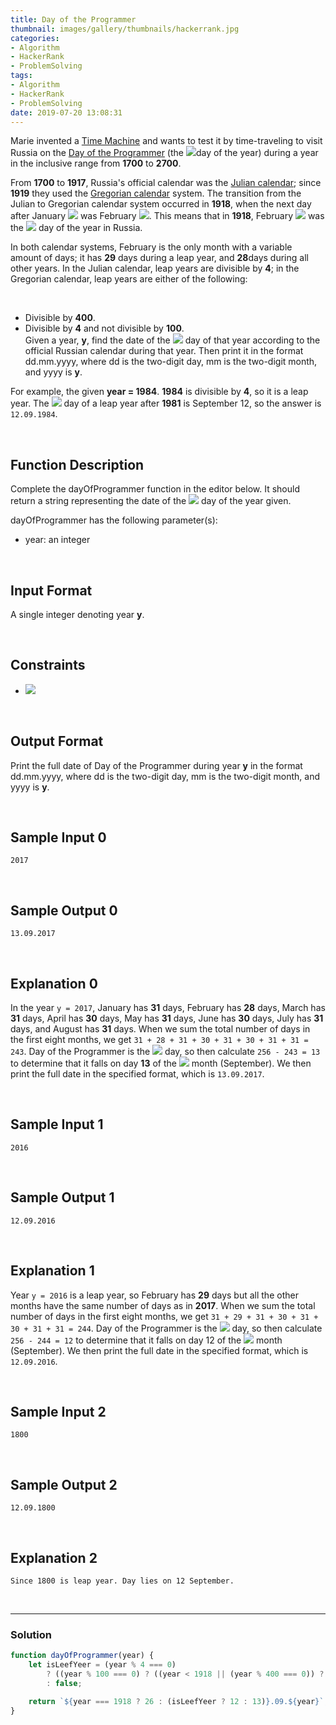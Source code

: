 ```yaml
---
title: Day of the Programmer
thumbnail: images/gallery/thumbnails/hackerrank.jpg
categories:
- Algorithm
- HackerRank
- ProblemSolving
tags:
- Algorithm
- HackerRank
- ProblemSolving
date: 2019-07-20 13:08:31
---
```

  
  
Marie invented a [Time Machine](https://en.wikipedia.org/wiki/Time_travel) and wants to test it by time-traveling to visit Russia on the [Day of the Programmer](https://en.wikipedia.org/wiki/Day_of_the_Programmer) (the ![](https://latex.codecogs.com/gif.latex?256^{th})day of the year) during a year in the inclusive range from **1700** to **2700**.

From **1700** to **1917**, Russia's official calendar was the [Julian calendar](https://en.wikipedia.org/wiki/Julian_calendar); since **1919** they used the [Gregorian calendar](https://en.wikipedia.org/wiki/Gregorian_calendar) system. The transition from the Julian to Gregorian calendar system occurred in **1918**, when the next day after January ![](https://latex.codecogs.com/gif.latex?31^{st}) was February ![](https://latex.codecogs.com/gif.latex?14^{th}). This means that in **1918**, February ![](https://latex.codecogs.com/gif.latex?14^{th}) was the ![](https://latex.codecogs.com/gif.latex?32^{nd}) day of the year in Russia.

In both calendar systems, February is the only month with a variable amount of days; it has **29** days during a leap year, and **28**days during all other years. In the Julian calendar, leap years are divisible by **4**; in the Gregorian calendar, leap years are either of the following:

<br/>
<!-- more -->

- Divisible by **400**.  
- Divisible by **4** and not divisible by **100**.  
Given a year, **y**, find the date of the ![](https://latex.codecogs.com/gif.latex?256^{th}) day of that year according to the official Russian calendar during that year. Then print it in the format dd.mm.yyyy, where dd is the two-digit day, mm is the two-digit month, and yyyy is **y**.

For example, the given **year = 1984**. **1984** is divisible by **4**, so it is a leap year. The ![](https://latex.codecogs.com/gif.latex?256^{th}) day of a leap year after **1981** is September 12, so the answer is `12.09.1984`.

<br/>

## Function Description

Complete the dayOfProgrammer function in the editor below. It should return a string representing the date of the ![](https://latex.codecogs.com/gif.latex?256^{th}) day of the year given.

dayOfProgrammer has the following parameter(s):

- year: an integer

<br/>

## Input Format

A single integer denoting year **y**.

<br/>

## Constraints

- ![](https://latex.codecogs.com/gif.latex?1700\leq&space;y\leq&space;2700)

<br/>

## Output Format

Print the full date of Day of the Programmer during year **y** in the format dd.mm.yyyy, where dd is the two-digit day, mm is the two-digit month, and yyyy is **y**.

<br/>

## Sample Input 0
```
2017
```

<br/>

## Sample Output 0
```
13.09.2017
```

<br/>

## Explanation 0

In the year `y = 2017`, January has **31** days, February has **28** days, March has **31** days, April has **30** days, May has **31** days, June has **30** days, July has **31** days, and August has **31** days. When we sum the total number of days in the first eight months, we get `31 + 28 + 31 + 30 + 31 + 30 + 31 + 31 = 243`. Day of the Programmer is the ![](https://latex.codecogs.com/gif.latex?256^{th}) day, so then calculate `256 - 243 = 13` to determine that it falls on day **13** of the ![](https://latex.codecogs.com/gif.latex?9^{th}) month (September). We then print the full date in the specified format, which is `13.09.2017`.

<br/>

## Sample Input 1
```
2016
```

<br/>

## Sample Output 1
```
12.09.2016
```

<br/>

## Explanation 1

Year `y = 2016` is a leap year, so February has **29** days but all the other months have the same number of days as in **2017**. When we sum the total number of days in the first eight months, we get `31 + 29 + 31 + 30 + 31 + 30 + 31 + 31 = 244`. Day of the Programmer is the ![](https://latex.codecogs.com/gif.latex?256^{th}) day, so then calculate `256 - 244 = 12` to determine that it falls on day 12 of the ![](https://latex.codecogs.com/gif.latex?9^{th}) month (September). We then print the full date in the specified format, which is `12.09.2016`.

<br/>

## Sample Input 2
```
1800
```

<br/>

## Sample Output 2
```
12.09.1800
```

<br/>

## Explanation 2

`Since 1800 is leap year. Day lies on 12 September.`


<br/>

---

### Solution

```javascript
function dayOfProgrammer(year) {
    let isLeefYeer = (year % 4 === 0)
        ? ((year % 100 === 0) ? ((year < 1918 || (year % 400 === 0)) ? true : false) : true)
        : false;

    return `${year === 1918 ? 26 : (isLeefYeer ? 12 : 13)}.09.${year}`;
}
```